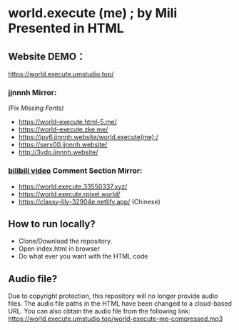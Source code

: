 # world.execute (me) ; by Mili Presented in HTML
## Website DEMO：
https://world.execute.umstudio.top/
### jjnnnh Mirror:
_(Fix Missing Fonts)_
- https://world-execute.html-5.me/
- https://world-execute.zke.me/
- https://ipv6.jjnnnh.website/world.execute(me);/
- https://serv00.jjnnnh.website/
- http://3vdo.jjnnnh.website/
### [bilibili video](https://www.bilibili.com/video/BV1kXb9zmE1t) Comment Section Mirror:
- https://world.execute.33550337.xyz/
- https://world.execute.rpixel.world/
- https://classy-lily-32904e.netlify.app/ (Chinese)
## How to run locally?
- Clone/Download the repository.
- Open index.html in browser
- Do what ever you want with the HTML code
## Audio file?
Due to copyright protection, this repository will no longer provide audio files. The audio file paths in the HTML have been changed to a cloud-based URL. You can also obtain the audio file from the following link:
https://world.execute.umstudio.top/world-execute-me-compressed.mp3
